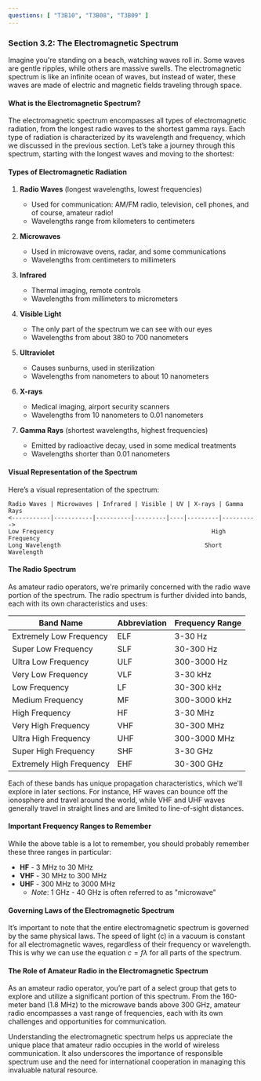 ```yaml
---
questions: [ "T3B10", "T3B08", "T3B09" ]
---
```


### Section 3.2: The Electromagnetic Spectrum

Imagine you're standing on a beach, watching waves roll in. Some waves are gentle ripples, while others are massive swells. The electromagnetic spectrum is like an infinite ocean of waves, but instead of water, these waves are made of electric and magnetic fields traveling through space.

#### What is the Electromagnetic Spectrum?

The electromagnetic spectrum encompasses all types of electromagnetic radiation, from the longest radio waves to the shortest gamma rays. Each type of radiation is characterized by its wavelength and frequency, which we discussed in the previous section. Let’s take a journey through this spectrum, starting with the longest waves and moving to the shortest:

#### Types of Electromagnetic Radiation

1. **Radio Waves** (longest wavelengths, lowest frequencies)
   - Used for communication: AM/FM radio, television, cell phones, and of course, amateur radio!
   - Wavelengths range from kilometers to centimeters

2. **Microwaves**
   - Used in microwave ovens, radar, and some communications
   - Wavelengths from centimeters to millimeters

3. **Infrared**
   - Thermal imaging, remote controls
   - Wavelengths from millimeters to micrometers

4. **Visible Light**
   - The only part of the spectrum we can see with our eyes
   - Wavelengths from about 380 to 700 nanometers

5. **Ultraviolet**
   - Causes sunburns, used in sterilization
   - Wavelengths from nanometers to about 10 nanometers

6. **X-rays**
   - Medical imaging, airport security scanners
   - Wavelengths from 10 nanometers to 0.01 nanometers

7. **Gamma Rays** (shortest wavelengths, highest frequencies)
   - Emitted by radioactive decay, used in some medical treatments
   - Wavelengths shorter than 0.01 nanometers

#### Visual Representation of the Spectrum

Here’s a visual representation of the spectrum:

```
Radio Waves | Microwaves | Infrared | Visible | UV | X-rays | Gamma Rays
<-----------|-----------|----------|---------|----|---------|---------->
Low Frequency                                             High Frequency
Long Wavelength                                         Short Wavelength
```

#### The Radio Spectrum

As amateur radio operators, we're primarily concerned with the radio wave portion of the spectrum. The radio spectrum is further divided into bands, each with its own characteristics and uses:

| Band Name | Abbreviation | Frequency Range |
|-----------|--------------|-----------------|
| Extremely Low Frequency | ELF | 3-30 Hz |
| Super Low Frequency | SLF | 30-300 Hz |
| Ultra Low Frequency | ULF | 300-3000 Hz |
| Very Low Frequency | VLF | 3-30 kHz |
| Low Frequency | LF | 30-300 kHz |
| Medium Frequency | MF | 300-3000 kHz |
| High Frequency | HF | 3-30 MHz |
| Very High Frequency | VHF | 30-300 MHz |
| Ultra High Frequency | UHF | 300-3000 MHz |
| Super High Frequency | SHF | 3-30 GHz |
| Extremely High Frequency | EHF | 30-300 GHz |

Each of these bands has unique propagation characteristics, which we'll explore in later sections. For instance, HF waves can bounce off the ionosphere and travel around the world, while VHF and UHF waves generally travel in straight lines and are limited to line-of-sight distances.

#### Important Frequency Ranges to Remember

While the above table is a lot to remember, you should probably remember these three ranges in particular:

- **HF** - 3 MHz to 30 MHz
- **VHF** - 30 MHz to 300 MHz
- **UHF** - 300 MHz to 3000 MHz
  - *Note*: 1 GHz - 40 GHz is often referred to as "microwave"

#### Governing Laws of the Electromagnetic Spectrum

It’s important to note that the entire electromagnetic spectrum is governed by the same physical laws. The speed of light (c) in a vacuum is constant for all electromagnetic waves, regardless of their frequency or wavelength. This is why we can use the equation $c = f\lambda$ for all parts of the spectrum.

#### The Role of Amateur Radio in the Electromagnetic Spectrum

As an amateur radio operator, you’re part of a select group that gets to explore and utilize a significant portion of this spectrum. From the 160-meter band (1.8 MHz) to the microwave bands above 300 GHz, amateur radio encompasses a vast range of frequencies, each with its own challenges and opportunities for communication.

Understanding the electromagnetic spectrum helps us appreciate the unique place that amateur radio occupies in the world of wireless communication. It also underscores the importance of responsible spectrum use and the need for international cooperation in managing this invaluable natural resource.

